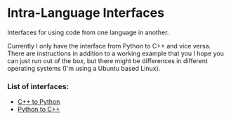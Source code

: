 # Intra-Language Interfaces

Interfaces for using code from one language in another.

Currently I only have the interface from Python to C++ and vice versa.
There are instructions in addition to a working example that you I hope you can just run out of the box, but there might be differences in different operating systems (I'm using a Ubuntu based Linux).

### List of interfaces:
  - [C++ to Python](./c2py)
  - [Python to C++](./py2c)
